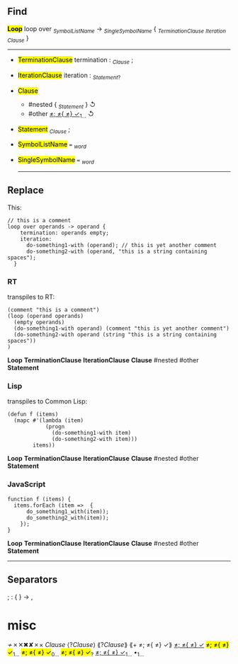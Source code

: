 ## Find
<mark><b>Loop</b></mark>
      loop over <sub><i>SymbolListName</i></sub> -> <sub><i>SingleSymbolName</i></sub> {
          <sub><i>TerminationClause</i></sub> <sub><i>Iteration</i></sub> <sub><i>Clause</i></sub>
      }



  ---

 - <mark>TerminationClause</mark>    termination : <sub><i>Clause</i></sub> ;
 - <mark>IterationClause</mark>           iteration : <sub><i>Statement</i></sub><sub>?</sub>
 - <mark>Clause</mark>
	- #nested                        { <sub><i>Statement</i></sub> } ↺
	- #other                          <u>≠; ≠{ ≠} ✓</u><sub>1...</sub>  ↺

- <mark>Statement</mark>                   <sub><i>Clause</i></sub> ;

- <mark>SymbolListName</mark>       `=` <sub><i>word</i></sub>
- <mark>SingleSymbolName</mark>  `=` <sub><i>word</i></sub>

  ---
## Replace

This:
```
// this is a comment
loop over operands -> operand {
    termination: operands empty;
    iteration: 
      do-something1-with (operand); // this is yet another comment
      do-something2-with (operand, "this is a string containing spaces");
  }
```
### RT

transpiles to RT:
```
(comment "this is a comment")
(loop (operand operands)
  (empty operands)
  (do-something1-with operand) (comment "this is yet another comment")
  (do-something2-with operand (string "this is a string containing spaces"))
)
```

  **Loop** 
  **TerminationClause**
  **IterationClause**
  **Clause**
  #nested
  #other
  **Statement**








### Lisp

transpiles to Common Lisp:

```
(defun f (items)
  (mapc #'(lambda (item) 
            (progn 
              (do-something1-with item) 
              (do-something2-with item)))
        items))
```

  **Loop** 
  **TerminationClause**
  **IterationClause**
  **Clause**
  #nested
  #other
  **Statement**

### JavaScript
```
function f (items) {
  items.forEach (item =>  {
      do_something1_with(item));
      do_something2_with(item));
    });
}
```

  **Loop** 
  **TerminationClause**
  **IterationClause**
  **Clause**
  #nested
  #other
  **Statement**

  ---

## Separators 
  ;
  :
  {
  }
  ->
  ,

# misc
≁✗✕✖︎✘✗× *Clause* ⟨?*Clause*⟩ ⟪?*Clause*⟫
⟪+ ≠; ≠{ ≠} ✓⟫ 
<u>≠; ≠{ ≠} ✓</u>
<mark>≠; ≠{ ≠} ✓</mark><sub>1...</sub>
<mark>≠; ≠{ ≠} ✓</mark><sub>0...</sub>
<mark>≠; ≠{ ≠} ✓</mark><sub>?</sub>
<u>≠; ≠{ ≠} ✓</u><sub>1...</sub>
*•*<sub>1...</sub>


